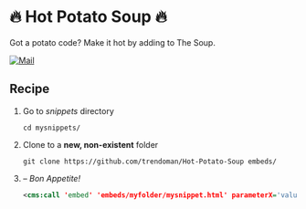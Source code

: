 # :fire: Hot Potato Soup :fire:

Got a potato code? Make it hot by adding to The Soup.

[![Mail](https://img.shields.io/badge/gmail-%23539CFF.svg?&style=for-the-badge&logo=gmail&logoColor=white)](mailto:"Anton"<tony.smirnov@gmail.com>?subject=[Catch%20a%20potato])

## Recipe

1. Go to *snippets* directory

   ```shell
   cd mysnippets/
   ```

2. Clone to a **new, non-existent** folder

   ```shell
   git clone https://github.com/trendoman/Hot-Potato-Soup embeds/
   ```

3. – *Bon Appetite!*

   ```xml
   <cms:call 'embed' 'embeds/myfolder/mysnippet.html' parameterX='valueX' parameterY='valueY' />
   ```
